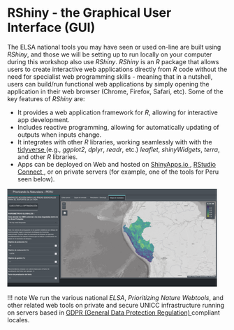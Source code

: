 # RShiny - the Graphical User Interface (GUI)

The  ELSA national tools you may have seen or used on-line are built using *RShiny*, and those we will be setting up to run locally on your computer during this workshop also use *RShiny*. *RShiny* is an *R* package that allows users to create interactive web applications directly from *R* code without the need for specialist web programming skills - meaning that in a nutshell, users can build/run functional web applications by simply opening the application in their web browser (Chrome, Firefox, Safari, etc). Some of the key features of *RShiny* are:

-   It provides a web application framework for *R*, allowing for interactive app development.
-   Includes reactive programming, allowing for automatically updating of outputs when inputs change.
-   It integrates with other *R* libraries, working seamlessly with with the [tidyverse ](https://www.tidyverse.org/) (e.g., *ggplot2*, *dplyr*, *readr*, etc.) *leaflet*, *shinyWidgets*, *terra*, and other *R* libraries.
-   Apps can be deployed on Web and hosted on [ShinyApps.io ](https://www.shinyapps.io/), [RStudio Connect ](https://posit.co/products/enterprise/connect/), or on private servers (for example, one of the tools for Peru seen below).

![bezos_tool_per_reduced.png](images/bezos_tool_per_reduced.png)

!!! note
    We run the various national *ELSA*, *Prioritizing Nature Webtools*, and other related web tools on private and secure UNICC infrastructure running on servers based in [GDPR (General Data Protection Regulation) ](https://gdpr-info.eu/) compliant locales.

